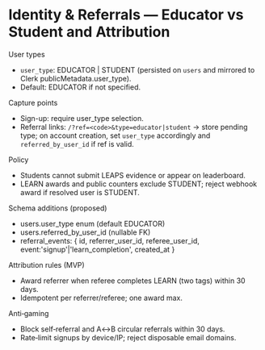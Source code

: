 # Identity & Referrals — Educator vs Student and Attribution

User types

- `user_type`: EDUCATOR | STUDENT (persisted on `users` and mirrored to Clerk publicMetadata.user_type).
- Default: EDUCATOR if not specified.

Capture points

- Sign-up: require user_type selection.
- Referral links: `/?ref=<code>&type=educator|student` → store pending type; on account creation, set `user_type` accordingly and `referred_by_user_id` if ref is valid.

Policy

- Students cannot submit LEAPS evidence or appear on leaderboard.
- LEARN awards and public counters exclude STUDENT; reject webhook award if resolved user is STUDENT.

Schema additions (proposed)

- users.user_type enum (default EDUCATOR)
- users.referred_by_user_id (nullable FK)
- referral_events: { id, referrer_user_id, referee_user_id, event:'signup'|'learn_completion', created_at }

Attribution rules (MVP)

- Award referrer when referee completes LEARN (two tags) within 30 days.
- Idempotent per referrer/referee; one award max.

Anti‑gaming

- Block self‑referral and A↔B circular referrals within 30 days.
- Rate‑limit signups by device/IP; reject disposable email domains.
